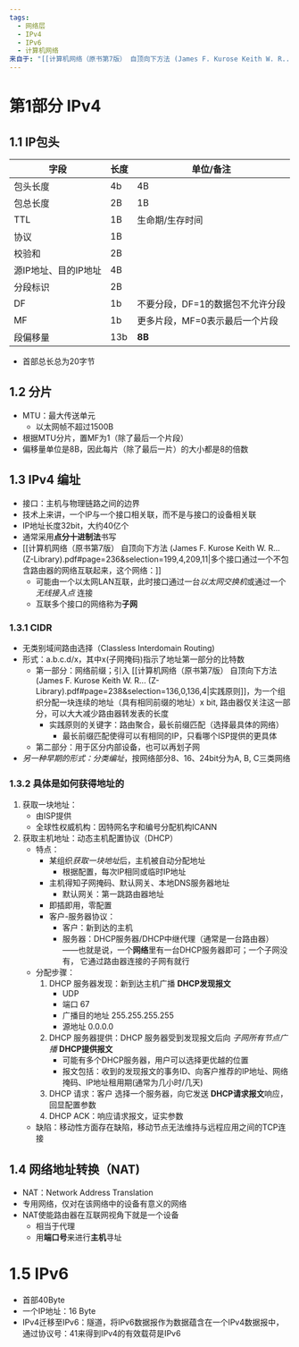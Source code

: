 ```yaml
---
tags:
  - 网络层
  - IPv4
  - IPv6
  - 计算机网络
来自于: "[[计算机网络（原书第7版） 自顶向下方法 (James F. Kurose Keith W. R... (Z-Library).pdf#page=232&selection=179,0,187,3|计算机网络（原书第7版） 自顶向下方法 (James F. Kurose Keith W. R... (Z-Library), page 232]]"
---
```

# 第1部分 IPv4  
## 1.1 IP包头  

| 字段           | 长度  | 单位/备注              |
| ------------ | --- | ------------------ |
| 包头长度         | 4b  | 4B                 |
| 包总长度         | 2B  | 1B                 |
| TTL          | 1B  | 生命期/生存时间           |
| 协议           | 1B  |                    |
| 校验和          | 2B  |                    |
| 源IP地址、目的IP地址 | 4B  |                    |
| 分段标识         | 2B  |                    |
| DF           | 1b  | 不要分段，DF=1的数据包不允许分段 |
| MF           | 1b  | 更多片段，MF=0表示最后一个片段  |
| 段偏移量         | 13b | **8B**             |
* 首部总长总为20字节  
## 1.2 分片  
* MTU：最大传送单元  
	* 以太网帧不超过1500B  
* 根据MTU分片，置MF为1（除了最后一个片段）  
* 偏移量单位是8B，因此每片（除了最后一片）的大小都是8的倍数  
## 1.3 IPv4 编址  
* 接口：主机与物理链路之间的边界  
* 技术上来讲，一个IP与一个接口相关联，而不是与接口的设备相关联  
* IP地址长度32bit，大约40亿个  
* 通常采用**点分十进制法**书写  
* [[计算机网络（原书第7版） 自顶向下方法 (James F. Kurose Keith W. R... (Z-Library).pdf#page=236&selection=199,4,209,11|多个接口通过一个不包含路由器的网络互联起来，这个网络：]]   
	* 可能由一个以太网LAN互联，此时接口通过一台*以太网交换机*或通过一个*无线接入点* 连接  
	* 互联多个接口的网络称为**子网**  
### 1.3.1 CIDR  
* 无类别域间路由选择（Classless Interdomain Routing)  
* 形式：a.b.c.d/x，其中x(子网掩码)指示了地址第一部分的比特数  
	* 第一部分：网络前缀；引入 [[计算机网络（原书第7版） 自顶向下方法 (James F. Kurose Keith W. R... (Z-Library).pdf#page=238&selection=136,0,136,4|实践原则]]，为一个组织分配一块连续的地址（具有相同前缀的地址）x bit, 路由器仅关注这一部分，可以大大减少路由器转发表的长度  
		* 实践原则的关键字：路由聚合，最长前缀匹配（选择最具体的网络）  
			* 最长前缀匹配使得可以有相同的IP，只看哪个ISP提供的更具体
	* 第二部分：用于区分内部设备，也可以再划子网  
* *另一种早期的形式：分类编址*，按网络部分8、16、24bit分为A, B, C三类网络  
### 1.3.2 具体是如何获得地址的  
1. 获取一块地址：  
	* 由ISP提供  
	* 全球性权威机构：因特网名字和编号分配机构ICANN  
2. 获取主机地址：动态主机配置协议（DHCP）
	* 特点：
		* 某组织*获取一块地址*后，主机被自动分配地址  
			* 根据配置，每次IP相同或临时IP地址  
		* 主机得知子网掩码、默认网关、本地DNS服务器地址  
			* 默认网关：第一跳路由器地址  
		* 即插即用，零配置  
		* 客户-服务器协议：  
			* 客户：新到达的主机  
			* 服务器：DHCP服务器/DHCP中继代理（通常是一台路由器） ——也就是说，一个**网络**里有一台DHCP服务器即可；一个子网没有， 它通过路由器连接的子网有就行  
	* 分配步骤：  
		1. DHCP 服务器发现：新到达主机广播 **DHCP发现报文**  
			* UDP  
			* 端口 67  
			* 广播目的地址 255.255.255.255  
			* 源地址 0.0.0.0  
		2. DHCP 服务器提供：DHCP 服务器受到发现报文后向 *子网所有节点广播* **DHCP提供报文**  
			* 可能有多个DHCP服务器，用户可以选择更优越的位置  
			* 报文包括：收到的发现报文的事务ID、向客户推荐的IP地址、网络掩码、IP地址租用期(通常为几小时/几天)  
		3. DHCP 请求：客户 选择一个服务器，向它发送 **DHCP请求报文**响应，回显配置参数  
		4. DHCP ACK：响应请求报文，证实参数  
	* 缺陷：移动性方面存在缺陷，移动节点无法维持与远程应用之间的TCP连接  
## 1.4 网络地址转换（NAT)  
- NAT：Network Address Translation  
- 专用网络，仅对在该网络中的设备有意义的网络  
- NAT使能路由器在互联网视角下就是一个设备  
	- 相当于代理  
	- 用**端口号**来进行**主机**寻址  
# 1.5 IPv6  

- 首部40Byte  
- 一个IP地址：16 Byte  
- IPv4迁移至IPv6：隧道，将IPv6数据报作为数据蕴含在一个IPv4数据报中，通过协议号：41来得到IPv4的有效载荷是IPv6  
